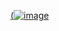 

[(![image](https://user-images.githubusercontent.com/1501327/189577963-093697fb-d808-45ed-b9af-010c7a8e1519.png)](https://docs.microsoft.com/ja-jp/sql/ado/reference/ado-api/streamtypeenum?view=sql-server-ver16)
